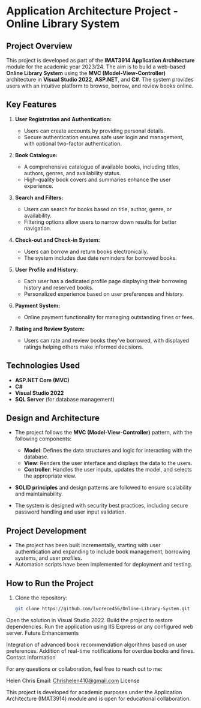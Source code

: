 # Application Architecture Project - Online Library System

## Project Overview

This project is developed as part of the **IMAT3914 Application Architecture** module for the academic year 2023/24. The aim is to build a web-based **Online Library System** using the **MVC (Model-View-Controller)** architecture in **Visual Studio 2022**, **ASP.NET**, and **C#**. The system provides users with an intuitive platform to browse, borrow, and review books online.

## Key Features

1. **User Registration and Authentication:**
   - Users can create accounts by providing personal details.
   - Secure authentication ensures safe user login and management, with optional two-factor authentication.

2. **Book Catalogue:**
   - A comprehensive catalogue of available books, including titles, authors, genres, and availability status.
   - High-quality book covers and summaries enhance the user experience.

3. **Search and Filters:**
   - Users can search for books based on title, author, genre, or availability.
   - Filtering options allow users to narrow down results for better navigation.

4. **Check-out and Check-in System:**
   - Users can borrow and return books electronically.
   - The system includes due date reminders for borrowed books.

5. **User Profile and History:**
   - Each user has a dedicated profile page displaying their borrowing history and reserved books.
   - Personalized experience based on user preferences and history.

6. **Payment System:**
   - Online payment functionality for managing outstanding fines or fees.

7. **Rating and Review System:**
   - Users can rate and review books they’ve borrowed, with displayed ratings helping others make informed decisions.

## Technologies Used

- **ASP.NET Core (MVC)**
- **C#**
- **Visual Studio 2022**
- **SQL Server** (for database management)

## Design and Architecture

- The project follows the **MVC (Model-View-Controller)** pattern, with the following components:
   - **Model**: Defines the data structures and logic for interacting with the database.
   - **View**: Renders the user interface and displays the data to the users.
   - **Controller**: Handles the user inputs, updates the model, and selects the appropriate view.

- **SOLID principles** and design patterns are followed to ensure scalability and maintainability.
- The system is designed with security best practices, including secure password handling and user input validation.

## Project Development

- The project has been built incrementally, starting with user authentication and expanding to include book management, borrowing systems, and user profiles.
- Automation scripts have been implemented for deployment and testing.

## How to Run the Project

1. Clone the repository:
   ```bash
   git clone https://github.com/lucrece456/Online-Library-System.git

Open the solution in Visual Studio 2022.
Build the project to restore dependencies.
Run the application using IIS Express or any configured web server.
Future Enhancements

Integration of advanced book recommendation algorithms based on user preferences.
Addition of real-time notifications for overdue books and fines.
Contact Information

For any questions or collaboration, feel free to reach out to me:

Helen Chris
Email:  Chrishelen410@gmail.com
License

This project is developed for academic purposes under the Application Architecture (IMAT3914) module and is open for educational collaboration.

